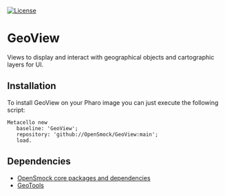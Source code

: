 [![License](https://img.shields.io/github/license/openSmock/GeoView.svg)](./LICENSE)

# GeoView
Views to display and interact with geographical objects and cartographic layers for UI.

## Installation

To install GeoView on your Pharo image you can just execute the following script:

```smalltalk
Metacello new
   baseline: 'GeoView';
   repository: 'github://OpenSmock/GeoView:main';
   load.
```

## Dependencies

- [OpenSmock core packages and dependencies](https://github.com/OpenSmock/OpenSmock)
- [GeoTools](https://github.com/OpenSmock/GeoTools)
